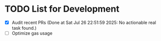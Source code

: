 # TODO List for Development

- [x] Audit recent PRs  (Done at Sat Jul 26 22:51:59 2025: No actionable real task found.)
- [ ] Optimize gas usage
